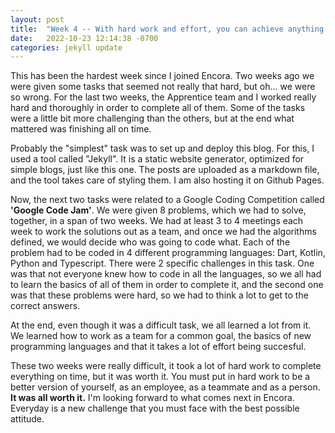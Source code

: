```yaml
---
layout: post
title:  "Week 4 -- With hard work and effort, you can achieve anything."
date:   2022-10-23 12:14:38 -0700
categories: jekyll update
---
```


This has been the hardest week since I joined Encora. Two weeks ago we were given some tasks that seemed not really that hard, but oh... we were so wrong. For the last two weeks, the Apprentice team and I worked really hard and thoroughly in order to complete all of them. Some of the tasks were a little bit more challenging than the others, but at the end what mattered was finishing all on time.

Probably the "simplest" task was to set up and deploy this blog. For this, I used a tool called "Jekyll". It is a static website generator, optimized for simple blogs, just like this one. The posts are uploaded as a markdown file, and the tool takes care of styling them. I am also hosting it on Github Pages.

Now, the next two tasks were related to a Google Coding Competition called **'Google Code Jam'**. We were given 8 problems, which we had to solve, together, in a span of two weeks. We had at least 3 to 4 meetings each week to work the solutions out as a team, and once we had the algorithms defined, we would decide who was going to code what. Each of the problem had to be coded in 4 different programming languages: Dart, Kotlin, Python and Typescript. There were 2 specific challenges in this task. One was that not everyone knew how to code in all the languages, so we all had to learn the basics of all of them in order to complete it, and the second one was that these problems were hard, so we had to think a lot to get to the correct answers.

At the end, even though it was a difficult task, we all learned a lot from it. We learned how to work as a team for a common goal, the basics of new programming languages and that it takes a lot of effort being succesful.

These two weeks were really difficult, it took a lot of hard work to complete everything on time, but it was worth it. You must put in hard work to be a better version of yourself, as an employee, as a teammate and as a person.  **It was all worth it.** I'm looking forward to what comes next in Encora. Everyday is a new challenge that you must face with the best possible attitude. 
